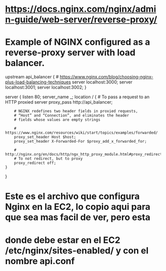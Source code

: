 # https://docs.nginx.com/nginx/admin-guide/web-server/reverse-proxy/

# Example of NGINX configured as a reverse-proxy server with load balancer.
upstream api_balancer {
    # https://www.nginx.com/blog/choosing-nginx-plus-load-balancing-techniques
    server localhost:3000;
    server localhost:3001;
    server localhost:3002;
}

server {
    listen 80;
    server_name _;
    location / {
        # To pass a request to an HTTP proxied server
        proxy_pass http://api_balancer;

        # NGINX redefines two header fields in proxied requests,
        # “Host” and “Connection”, and eliminates the header
        # fields whose values are empty strings

        # https://www.nginx.com/resources/wiki/start/topics/examples/forwarded/
        proxy_set_header Host $host;
        proxy_set_header X-Forwarded-For $proxy_add_x_forwarded_for;

        # http://nginx.org/en/docs/http/ngx_http_proxy_module.html#proxy_redirect
        # To not redirect, but to proxy
        proxy_redirect off;
    }
}

# Este es el archivo que configura Nginx en la EC2, lo copio aqui para que sea mas facil de ver, pero esta 
# donde debe estar en el EC2 /etc/nginx/sites-enabled/ y con el nombre api.conf